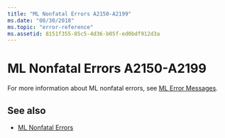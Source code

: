 ```yaml
---
title: "ML Nonfatal Errors A2150-A2199"
ms.date: "08/30/2018"
ms.topic: "error-reference"
ms.assetid: 8151f355-85c5-4d36-b05f-ed0bdf912d3a
---
```

# ML Nonfatal Errors A2150-A2199

For more information about ML nonfatal errors, see [ML Error Messages](../../assembler/masm/ml-error-messages.md).

## See also

- [ML Nonfatal Errors](../../assembler/masm/ml-nonfatal-errors.md)
